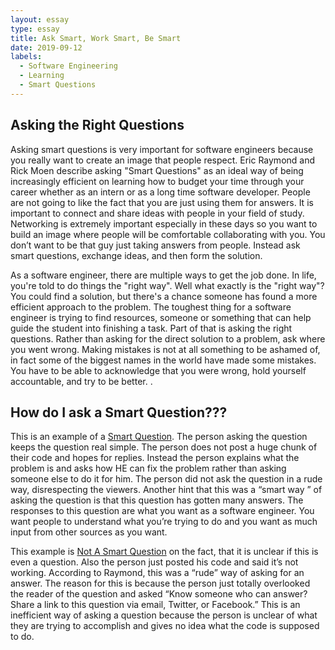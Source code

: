 ```yaml
---
layout: essay
type: essay
title: Ask Smart, Work Smart, Be Smart
date: 2019-09-12
labels:
  - Software Engineering
  - Learning
  - Smart Questions
---
```


## Asking the Right Questions
Asking smart questions is very important for software engineers because you really want to create an image that people respect. Eric Raymond and Rick Moen describe asking "Smart Questions" as an ideal way of being increasingly efficient on learning how to budget your time through your career whether as an intern or as a long time software developer. People are not going to like the fact that you are just using them for answers. It is important to connect and share ideas with people in your field of study. Networking is extremely important especially in these days so you want to build an image where people will be comfortable collaborating with you. You don’t want to be that guy just taking answers from people. Instead ask smart questions, exchange ideas, and then form the solution. 

As a software engineer, there are multiple ways to get the job done. In life, you're told to do things the "right way". Well what exactly is the "right way"? You could find a solution, but there's a chance someone has found a more efficient approach to the problem. The toughest thing for a software engineer is trying to find resources, someone or something that can help guide the student into finishing a task. Part of that is asking the right questions. Rather than asking for the direct solution to a problem, ask where you went wrong. Making mistakes is not at all something to be ashamed of, in fact some of the biggest names in the world have made some mistakes. You have to be able to acknowledge that you were wrong, hold yourself accountable, and try to be better. . 

## How do I ask a Smart Question???
This is an example of a [Smart Question](https://stackoverflow.com/questions/24/throw-an-error-in-a-mysql-trigger). The person asking the question keeps the question real simple. The person does not post a huge chunk of their code and hopes for replies. Instead the person explains what the problem is and asks how HE can fix the problem rather than asking someone else to do it for him.  The person did not ask the question in a rude way, disrespecting the viewers. Another hint that this was a “smart way ” of asking the question is that this question has gotten many answers. The responses to this question are what you want as a software engineer. You want people to understand what you’re trying to do and you want as much input from other sources as you want. 


This example is [Not A Smart Question](https://stackoverflow.com/questions/57917514/vc-addon-not-displaying-properly-as-adde) on the fact, that it is unclear if this is even a question. Also the person just posted his code and said it’s not working. According to Raymond, this was a “rude” way of asking for an answer. The reason for this is because the person just totally overlooked the reader of the question and asked “Know someone who can answer? Share a link to this question via email, Twitter, or Facebook.” This is an inefficient way of asking a question because the person is unclear of what they are trying to accomplish and gives no idea what the code is supposed to do. 

	

